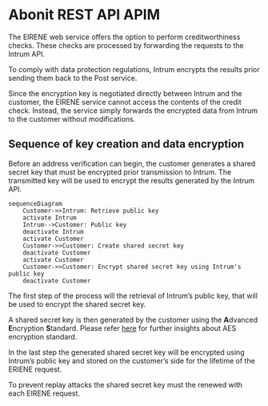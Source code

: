 # Abonit REST API APIM

The EIRENE web service offers the option to perform creditworthiness checks. These checks are processed by forwarding the requests to the Intrum API.

To comply with data protection regulations, Intrum encrypts the results prior sending them back to the Post service.

Since the encryption key is negotiated directly between Intrum and the customer, the EIRENE service cannot access the contents of the credit check. Instead, the service simply forwards the encrypted data from Intrum to the customer without modifications.

## Sequence of key creation and data encryption

Before an address verification can begin, the customer generates a shared secret key that must be encrypted prior transmission to Intrum. The transmitted key will be used to encrypt the results generated by the Intrum API.

```mermaid
sequenceDiagram
    Customer->>Intrum: Retrieve public key
    activate Intrum
    Intrum-->Customer: Public key
    deactivate Intrum
    activate Customer
    Customer->>Customer: Create shared secret key
    deactivate Customer
    activate Customer
    Customer->>Customer: Encrypt shared secret key using Intrum's public key
    deactivate Customer
```

The first step of the process will the retrieval of Intrum’s public key, that will be used to encrypt the shared secret key.

A shared secret key is then generated by the customer using the **A**dvanced **E**ncryption **S**tandard. Please refer [here](https://en.wikipedia.org/wiki/Advanced_Encryption_Standard) for further insights about AES encryption standard.

In the last step the generated shared secret key will be encrypted using Intrum’s public key and stored on the customer’s side for the lifetime of the ERIENE request.

To prevent replay attacks the shared secret key must the renewed with each EIRENE request.